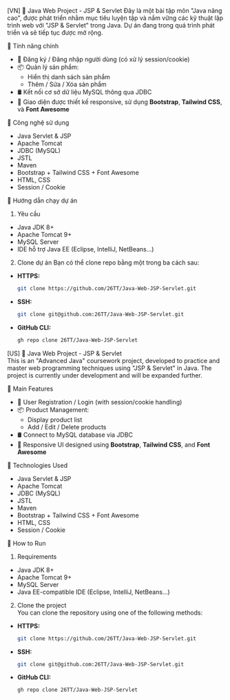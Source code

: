 [VN]
🧠 Java Web Project - JSP & Servlet
Đây là một bài tập môn "Java nâng cao", được phát triển nhằm mục tiêu luyện tập và nắm vững các kỹ thuật lập trình web với "JSP & Servlet" trong Java. Dự án đang trong quá trình phát triển và sẽ tiếp tục được mở rộng.

🎯 Tính năng chính
- 🔐 Đăng ký / Đăng nhập người dùng (có xử lý session/cookie)
- 📦 Quản lý sản phẩm:
  - Hiển thị danh sách sản phẩm
  - Thêm / Sửa / Xóa sản phẩm
- 🛢️ Kết nối cơ sở dữ liệu MySQL thông qua JDBC
- 🎨 Giao diện được thiết kế responsive, sử dụng **Bootstrap**, **Tailwind CSS**, và **Font Awesome**

🧰 Công nghệ sử dụng
  - Java Servlet & JSP
  - Apache Tomcat
  - JDBC (MySQL)
  - JSTL
  - Maven
  - Bootstrap + Tailwind CSS + Font Awesome
  - HTML, CSS
  - Session / Cookie

🚀 Hướng dẫn chạy dự án
1. Yêu cầu
  - Java JDK 8+
  - Apache Tomcat 9+
  - MySQL Server
  - IDE hỗ trợ Java EE (Eclipse, IntelliJ, NetBeans...)

2. Clone dự án
Bạn có thể clone repo bằng một trong ba cách sau:
  - **HTTPS:**
    ```bash
    git clone https://github.com/26TT/Java-Web-JSP-Servlet.git
  - **SSH:**
    ```bash
    git clone git@github.com:26TT/Java-Web-JSP-Servlet.git
  - **GitHub CLI:**
    ```bash
    gh repo clone 26TT/Java-Web-JSP-Servlet

[US]
🧠 Java Web Project - JSP & Servlet  
This is an "Advanced Java" coursework project, developed to practice and master web programming techniques using "JSP & Servlet" in Java. The project is currently under development and will be expanded further.

🎯 Main Features  
- 🔐 User Registration / Login (with session/cookie handling)  
- 📦 Product Management:  
  - Display product list  
  - Add / Edit / Delete products  
- 🛢️ Connect to MySQL database via JDBC  
- 🎨 Responsive UI designed using **Bootstrap**, **Tailwind CSS**, and **Font Awesome**

🧰 Technologies Used  
  - Java Servlet & JSP  
  - Apache Tomcat  
  - JDBC (MySQL)  
  - JSTL  
  - Maven  
  - Bootstrap + Tailwind CSS + Font Awesome  
  - HTML, CSS  
  - Session / Cookie

🚀 How to Run  
1. Requirements  
  - Java JDK 8+  
  - Apache Tomcat 9+  
  - MySQL Server  
  - Java EE-compatible IDE (Eclipse, IntelliJ, NetBeans...)

2. Clone the project  
You can clone the repository using one of the following methods:  
  - **HTTPS:**  
    ```bash
    git clone https://github.com/26TT/Java-Web-JSP-Servlet.git
    ```
  - **SSH:**  
    ```bash
    git clone git@github.com:26TT/Java-Web-JSP-Servlet.git
    ```
  - **GitHub CLI:**  
    ```bash
    gh repo clone 26TT/Java-Web-JSP-Servlet
    ```



    
